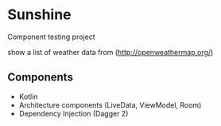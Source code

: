 # Sunshine
  Component testing project
  
  show a list of weather data from (http://openweathermap.org/)

## Components

- Kotlin
- Architecture components (LiveData, ViewModel, Room)
- Dependency Injection (Dagger 2)
